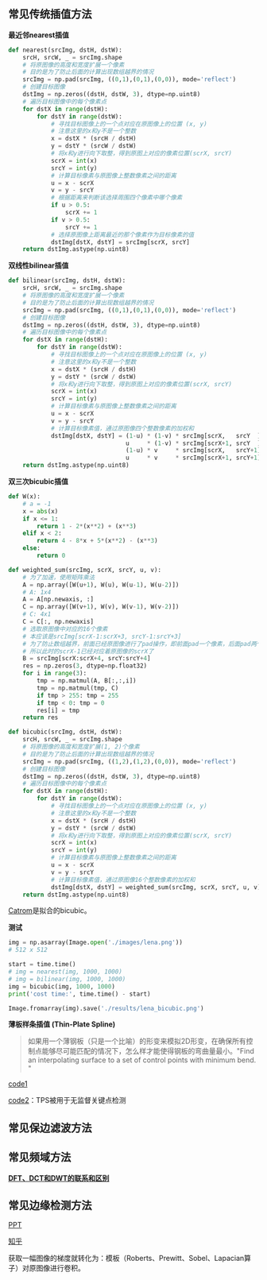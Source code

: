 ## 常见传统插值方法

**最近邻nearest插值**

```python
def nearest(srcImg, dstH, dstW):
    srcH, srcW, _ = srcImg.shape
    # 将原图像的高度和宽度扩展一个像素
    # 目的是为了防止后面的计算出现数组越界的情况
    srcImg = np.pad(srcImg, ((0,1),(0,1),(0,0)), mode='reflect')
    # 创建目标图像
    dstImg = np.zeros((dstH, dstW, 3), dtype=np.uint8)
    # 遍历目标图像中的每个像素点
    for dstX in range(dstH):
        for dstY in range(dstW):
            # 寻找目标图像上的一个点对应在原图像上的位置 (x, y)
            # 注意这里的x和y不是一个整数
            x = dstX * (srcH / dstH)
            y = dstY * (srcW / dstW)
            # 将x和y进行向下取整，得到原图上对应的像素位置(scrX, srcY)
            scrX = int(x)
            srcY = int(y)
            # 计算目标像素与原图像上整数像素之间的距离
            u = x - scrX
            v = y - srcY
            # 根据距离来判断该选择周围四个像素中哪个像素
            if u > 0.5:
                scrX += 1
            if v > 0.5:
                srcY += 1
            # 选择原图像上距离最近的那个像素作为目标像素的值
            dstImg[dstX, dstY] = srcImg[scrX, srcY]
    return dstImg.astype(np.uint8)
```

**双线性bilinear插值**

```python
def bilinear(srcImg, dstH, dstW):
    srcH, srcW, _ = srcImg.shape
    # 将原图像的高度和宽度扩展一个像素
    # 目的是为了防止后面的计算出现数组越界的情况
    srcImg = np.pad(srcImg, ((0,1),(0,1),(0,0)), mode='reflect')
    # 创建目标图像
    dstImg = np.zeros((dstH, dstW, 3), dtype=np.uint8)
    # 遍历目标图像中的每个像素点
    for dstX in range(dstH):
        for dstY in range(dstW):
            # 寻找目标图像上的一个点对应在原图像上的位置 (x, y)
            # 注意这里的x和y不是一个整数
            x = dstX * (srcH / dstH)
            y = dstY * (srcW / dstW)
            # 将x和y进行向下取整，得到原图上对应的像素位置(scrX, srcY)
            scrX = int(x)
            srcY = int(y)
            # 计算目标像素与原图像上整数像素之间的距离
            u = x - scrX
            v = y - srcY
            # 计算目标像素值，通过原图像四个整数像素的加权和
            dstImg[dstX, dstY] = (1-u) * (1-v) * srcImg[scrX,   srcY  ] + \
                                 u     * (1-v) * srcImg[scrX+1, srcY  ] + \
                                 (1-u) * v     * srcImg[scrX,   srcY+1] + \
                                 u     * v     * srcImg[scrX+1, srcY+1]
    return dstImg.astype(np.uint8)
```

**双三次bicubic插值**

```python
def W(x):
    # a = -1
    x = abs(x)
    if x <= 1:
        return 1 - 2*(x**2) + (x**3)
    elif x < 2:
        return 4 - 8*x + 5*(x**2) - (x**3)
    else:
        return 0

def weighted_sum(srcImg, scrX, srcY, u, v):
    # 为了加速，使用矩阵乘法
    A = np.array([W(u+1), W(u), W(u-1), W(u-2)])
    # A: 1x4
    A = A[np.newaxis, :]
    C = np.array([W(v+1), W(v), W(v-1), W(v-2)])
    # C: 4x1
    C = C[:, np.newaxis]
    # 选取原图像中对应的16个像素
    # 本应该是srcImg[scrX-1:scrX+3, srcY-1:srcY+3]
    # 为了防止数组越界，前面已经原图像进行了pad操作，即前面pad一个像素，后面pad两个像素
    # 所以此时的scrX-1已经对应着原图像的scrX了
    B = srcImg[scrX:scrX+4, srcY:srcY+4]
    res = np.zeros(3, dtype=np.float32)
    for i in range(3):
        tmp = np.matmul(A, B[:,:,i])
        tmp = np.matmul(tmp, C)
        if tmp > 255: tmp = 255
        if tmp < 0: tmp = 0
        res[i] = tmp
    return res

def bicubic(srcImg, dstH, dstW):
    srcH, srcW, _ = srcImg.shape
    # 将原图像的高度和宽度扩展(1, 2)个像素
    # 目的是为了防止后面的计算出现数组越界的情况
    srcImg = np.pad(srcImg, ((1,2),(1,2),(0,0)), mode='reflect')
    # 创建目标图像
    dstImg = np.zeros((dstH, dstW, 3), dtype=np.uint8)
    # 遍历目标图像中的每个像素点
    for dstX in range(dstH):
        for dstY in range(dstW):
            # 寻找目标图像上的一个点对应在原图像上的位置 (x, y)
            # 注意这里的x和y不是一个整数
            x = dstX * (srcH / dstH)
            y = dstY * (srcW / dstW)
            # 将x和y进行向下取整，得到原图上对应的像素位置(scrX, srcY)
            scrX = int(x)
            srcY = int(y)
            # 计算目标像素与原图像上整数像素之间的距离
            u = x - scrX
            v = y - srcY
            # 计算目标像素值，通过原图像16个整数像素的加权和
            dstImg[dstX, dstY] = weighted_sum(srcImg, scrX, srcY, u, v)
    return dstImg.astype(np.uint8)

```

[Catrom](http://www.imagemagick.com.cn/command_line_options.html)是拟合的bicubic。

**测试**

```python
img = np.asarray(Image.open('./images/lena.png'))
# 512 x 512

start = time.time()
# img = nearest(img, 1000, 1000)
# img = bilinear(img, 1000, 1000)
img = bicubic(img, 1000, 1000)
print('cost time:', time.time() - start)

Image.fromarray(img).save('./results/lena_bicubic.png')
```

**薄板样条插值 (Thin-Plate Spline)**

> 如果用一个薄钢板（只是一个比喻）的形变来模拟2D形变，在确保所有控制点能够尽可能匹配的情况下，怎么样才能使得钢板的弯曲量最小。"Find an interpolating surface to a set of control points with minimum bend. "

[code1](https://github.com/cheind/py-thin-plate-spline)

[code2](https://github.com/AliaksandrSiarohin/first-order-model/blob/3d152de07e51dcd00358475c0defbf8f85b2ab3e/modules/model.py#L73)：TPS被用于无监督关键点检测



## 常见保边滤波方法

## 常见频域方法

[**DFT、DCT和DWT的联系和区别**](https://svainzhu.com/2020/10/DFT-DCT-DWT.html)

## 常见边缘检测方法

[PPT](https://ics.uci.edu/~majumder/DIP/classes/EdgeDetect.pdf)

[知乎](https://zhuanlan.zhihu.com/p/183926639)

获取一幅图像的梯度就转化为：模板（Roberts、Prewitt、Sobel、Lapacian算子）对原图像进行卷积。
